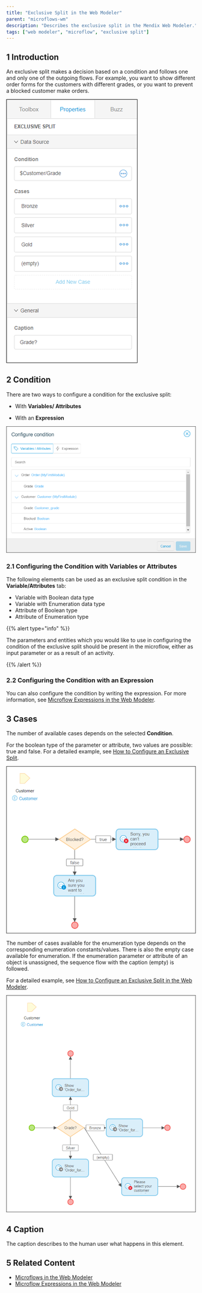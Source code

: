 ```yaml
---
title: "Exclusive Split in the Web Modeler"
parent: "microflows-wm"
description: "Describes the exclusive split in the Mendix Web Modeler."
tags: ["web modeler", "microflow", "exclusive split"]
---
```


## 1 Introduction 

An exclusive split makes a decision based on a condition and follows one and only one of the outgoing flows. For example, you want to show different order forms for the customers with different grades, or you want to prevent a blocked customer make orders.

![](attachments/microflows-exclusive-split-wm/wm-exclusive-split.png)



## 2 Condition

There are two ways to configure a condition for the exclusive split:

* With **Variables/ Attributes**

*  With an **Expression**

  ![](attachments/microflows-exclusive-split-wm/wm-configure-condition-dialog-excl-split.png)

### 2.1 Configuring the Condition with Variables or Attributes


The following elements can be used as an exclusive split condition in the **Variable/Attributes** tab:

* Variable with Boolean data type
* Variable with Enumeration data type
* Attribute  of Boolean type
* Attribute of Enumeration type

{{% alert type="info" %}}

The parameters and entities which you would like to use in configuring the condition of the exclusive split should be present in the microflow, either as input parameter or as a result of an activity. 

{{% /alert %}}

### 2.2 Configuring the Condition with an Expression

You can also configure the condition by writing the expression. For more information, see [Microflow Expressions in the Web Modeler](microflows-expressions-wm).

## 3 Cases

The number of available cases depends on the selected **Condition**. 

For the boolean type of the parameter or attribute, two values are possible: true and false.  For a detailed example, see [How to Configure an Exclusive Split](../../howto/webmodeler/webmodeler-howto-microflows-exclsplit).



![](attachments/microflows-exclusive-split-wm/wm-exclusive-split-boolean.png)



The number of cases available for the enumeration type depends on the corresponding enumeration constants/values. There is also the empty case available for enumeration. If the enumeration parameter or attribute of an object is unassigned, the sequence flow with the caption (empty) is followed.

For a detailed example, see [How to Configure an Exclusive Split in the Web Modeler](../../howto/webmodeler/webmodeler-howto-microflows-exclsplit).



![](attachments/microflows-exclusive-split-wm/wm-exclusive-split-enumeration.png)



## 4 Caption

The caption describes to the human user what happens in this element.

## 5 Related Content

* [Microflows in the Web Modeler](microflows-wm)
* [Microflow Expressions in the Web Modeler](microflows-expressions-wm)